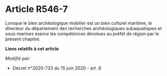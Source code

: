 # Article R546-7

Lorsque le bien archéologique mobilier est un bien culturel maritime, le    directeur du département des recherches
archéologiques subaquatiques et sous-marines exerce les compétences dévolues au préfet de région par le présent chapitre.

**Liens relatifs à cet article**

_Modifié par_:

  - Décret n°2020-733 du 15 juin 2020 - art. 6
